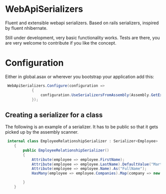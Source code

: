 WebApiSerializers
=================

Fluent and extensible webapi serializers. Based on rails serializers, inspired by fluent nhibernate.

Still under development, very basic functionality works. Tests are there, you are very welcome to contribute if you like the concept.

Configuration
======
Either in global.asax or wherever you bootstrap your application add this:

```cs
 WebApiSerializers.Configure(configuration =>
            {
                configuration.UseSerializersFromAssembly(Assembly.GetExecutingAssembly());
            });

```


Creating a serializer for a class
-------------------

The following is an example of a serializer. It has to be public so that it gets picked up by the assembly scanner.

```cs
 internal class EmployeeRelationshipSerializer : Serializer<Employee>
    {
        public EmployeeRelationshipSerializer()
        {
            Attribute(employee => employee.FirstName);
            Attribute(employee => employee.LastName).DefaultValue("Martinez");
            Attribute(employee => employee.Name).As("FullName");
            HasMany(employee => employee.Companies).Map(company => new {  name = company.Name });

        }
    }
```

